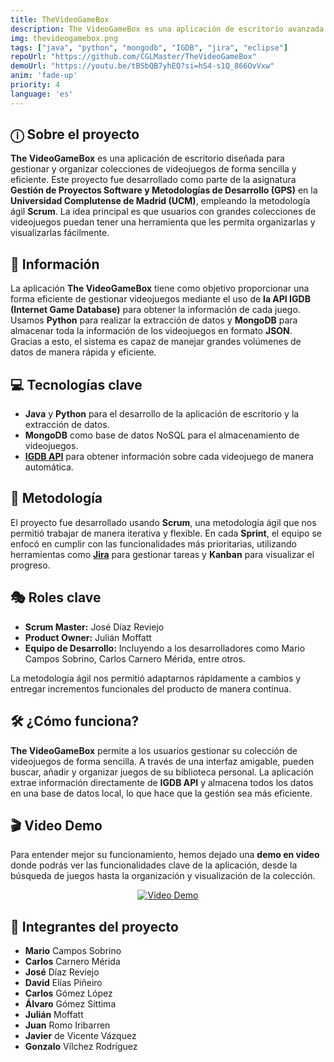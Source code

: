 ```yaml
---
title: TheVideoGameBox
description: The VideoGameBox es una aplicación de escritorio avanzada diseñada para gestionar y organizar grandes colecciones de videojuegos, permitiendo a los usuarios obtener información detallada y organizar sus juegos de manera eficiente.
img: thevideogamebox.png
tags: ["java", "python", "mongodb", "IGDB", "jira", "eclipse"]
repoUrl: "https://github.com/CGLMaster/TheVideoGameBox"
demoUrl: "https://youtu.be/tBSbQB7yhEQ?si=hS4-s1Q_866OvVxw"
anim: 'fade-up'
priority: 4
language: 'es'
---
```


## ⓘ Sobre el proyecto

**The VideoGameBox** es una aplicación de escritorio diseñada para gestionar y organizar colecciones de videojuegos de forma sencilla y eficiente. Este proyecto fue desarrollado como parte de la asignatura **Gestión de Proyectos Software y Metodologías de Desarrollo (GPS)** en la **Universidad Complutense de Madrid (UCM)**, empleando la metodología ágil **Scrum**. La idea principal es que usuarios con grandes colecciones de videojuegos puedan tener una herramienta que les permita organizarlas y visualizarlas fácilmente.

## 📌 Información  
La aplicación **The VideoGameBox** tiene como objetivo proporcionar una forma eficiente de gestionar videojuegos mediante el uso de **la API IGDB (Internet Game Database)** para obtener la información de cada juego. Usamos **Python** para realizar la extracción de datos y **MongoDB** para almacenar toda la información de los videojuegos en formato **JSON**. Gracias a esto, el sistema es capaz de manejar grandes volúmenes de datos de manera rápida y eficiente.

## 💻 Tecnologías clave
  - **Java** y **Python** para el desarrollo de la aplicación de escritorio y la extracción de datos.
  - **MongoDB** como base de datos NoSQL para el almacenamiento de videojuegos.
  - **[IGDB API](https://api-docs.igdb.com/#examples)** para obtener información sobre cada videojuego de manera automática.

## 📝 Metodología
El proyecto fue desarrollado usando **Scrum**, una metodología ágil que nos permitió trabajar de manera iterativa y flexible. En cada **Sprint**, el equipo se enfocó en cumplir con las funcionalidades más prioritarias, utilizando herramientas como **[Jira](https://www.atlassian.com/software/jira)** para gestionar tareas y **Kanban** para visualizar el progreso.

## 🎭 Roles clave  
  - **Scrum Master:** José Díaz Reviejo  
  - **Product Owner:** Julián Moffatt  
  - **Equipo de Desarrollo:** Incluyendo a los desarrolladores como Mario Campos Sobrino, Carlos Carnero Mérida, entre otros.

La metodología ágil nos permitió adaptarnos rápidamente a cambios y entregar incrementos funcionales del producto de manera continua.

## 🛠️ ¿Cómo funciona?
**The VideoGameBox** permite a los usuarios gestionar su colección de videojuegos de forma sencilla. A través de una interfaz amigable, pueden buscar, añadir y organizar juegos de su biblioteca personal. La aplicación extrae información directamente de **IGDB API** y almacena todos los datos en una base de datos local, lo que hace que la gestión sea más eficiente.

## 🎬 Video Demo 
Para entender mejor su funcionamiento, hemos dejado una **demo en video** donde podrás ver las funcionalidades clave de la aplicación, desde la búsqueda de juegos hasta la organización y visualización de la colección.

<p align="center">
  <a href="https://www.youtube.com/watch?v=tBSbQB7yhEQ" target='_blank' rel='noopener noreferrer'>
    <img src="https://img.youtube.com/vi/tBSbQB7yhEQ/0.jpg" alt="Video Demo">
  </a>
</p>

## 👥 Integrantes del proyecto  
- **Mario** Campos Sobrino  
- **Carlos** Carnero Mérida  
- **José** Díaz Reviejo  
- **David** Elías Piñeiro  
- **Carlos** Gómez López  
- **Álvaro** Gómez Sittima  
- **Julián** Moffatt  
- **Juan** Romo Iribarren  
- **Javier** de Vicente Vázquez  
- **Gonzalo** Vílchez Rodríguez 

